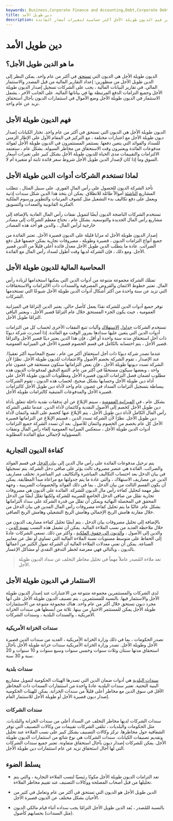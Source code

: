 ```yaml
---
keywords: Business,Corporate Finance and Accounting,Debt,Corporate Debt
title: دين طويل الأمد
description: الدين طويل الأجل هو دين بآجال استحقاق تزيد عن 12 شهرًا. تعتبر قيم الديون طويلة الأجل أكثر حساسية لتغيرات أسعار الفائدة.
---
```


# دين طويل الأمد
## ما هو الدين طويل الأجل؟

الديون طويلة الأجل هي الديون التي [تستحق](/maturity) في أكثر من عام واحد. يمكن النظر إلى الدين طويل الأجل من منظورين: إعداد التقارير المالية من قبل المصدر والاستثمار المالي. في تقارير البيانات المالية ، يجب على الشركات تسجيل إصدار الديون طويلة الأجل وجميع التزامات الدفع المرتبطة بها في بياناتها المالية. على الجانب الآخر ، يشمل الاستثمار في الديون طويلة الأجل وضع الأموال في استثمارات الديون بآجال استحقاق تزيد عن عام واحد.

## فهم الديون طويلة الأجل

الديون طويلة الأجل هي الديون التي تستحق في أكثر من عام واحد. تختار الكيانات إصدار ديون طويلة الأجل مع اعتبارات مختلفة ، مع التركيز في المقام الأول على الإطار الزمني للسداد والفوائد التي يتعين دفعها. يستثمر المستثمرون في الديون طويلة الأجل لفوائد مدفوعات الفائدة ويعتبرون وقت الاستحقاق من مخاطر السيولة. بشكل عام ، ستعتمد الالتزامات والتقييمات مدى الحياة للديون طويلة الأجل بشكل كبير على تغيرات أسعار السوق وما إذا كان لإصدار الدين طويل الأجل شروط سعر فائدة ثابتة أو متغيرة أم لا.

## لماذا تستخدم الشركات أدوات الدين طويلة الأجل

تأخذ الشركة الديون للحصول على رأس المال الفوري. على سبيل المثال ، تتطلب المشاريع [الناشئة](/startup) أموالاً طائلة للانطلاق. يمكن أن يتخذ هذا الدين شكل سندات إذنية ويعمل على دفع تكاليف بدء التشغيل مثل كشوف المرتبات والتطوير ورسوم الملكية الفكرية القانونية والمعدات والتسويق.

تستخدم الشركات الناضجة الديون أيضًا لتمويل نفقات رأس المال العادية بالإضافة إلى مشاريع رأس المال الجديدة والتوسعية. بشكل عام ، تحتاج معظم الشركات إلى مصادر خارجية لرأس المال ، والدين هو أحد هذه المصادر

إصدار الديون طويلة الأجل له مزايا قليلة على الديون قصيرة الأجل. تعتبر الفائدة من جميع أنواع التزامات الديون ، قصيرة وطويلة ، مصروفات تجارية يمكن خصمها قبل دفع الضرائب. عادة ما يتطلب الدين طويل الأجل معدل فائدة أعلى قليلاً من الدين قصير الأجل. ومع ذلك ، فإن الشركة لديها وقت أطول لسداد رأس المال مع الفائدة.

## المحاسبة المالية للديون طويلة الأجل

تمتلك الشركة مجموعة متنوعة من أدوات الدين التي يمكنها استخدامها لزيادة رأس المال. تعتبر خطوط الائتمان والقروض المصرفية والسندات ذات الالتزامات والاستحقاقات التي تزيد عن سنة واحدة من أكثر أشكال أدوات الدين طويلة الأجل شيوعًا التي تستخدمها الشركات.

توفر جميع أدوات الدين للشركة نقدًا يعمل كأصل حالي. يعتبر الدين التزامًا في الميزانية العمومية ، حيث يكون الجزء المستحق خلال عام التزامًا قصير الأجل ، ويعتبر الباقي التزامًا طويل الأجل.

تستخدم الشركات [جداول](/amortization_schedule) [الاستهلاك](/amortization_schedule) وآليات تتبع النفقات الأخرى لحساب كل من التزامات أدوات الدين التي يتعين عليها سدادها بمرور الوقت مع الفائدة. إذا أصدرت شركة ديونًا ذات أجل استحقاق مدته سنة واحدة أو أقل ، فإن هذا الدين يعتبر دينًا قصير الأجل والتزامًا قصير الأجل ، يتم احتسابه بالكامل في قسم الخصوم قصيرة الأجل في الميزانية العمومية.

عندما تصدر شركة ديونًا ذات أجل استحقاق أكثر من عام ، تصبح المحاسبة أكثر تعقيدًا. عند الإصدار ، تقوم الشركة بخصم الأصول والاعتمادات للديون طويلة الأجل. نظرًا لأن الشركة تسدد ديونها طويلة الأجل ، فإن بعض التزاماتها ستكون مستحقة في غضون عام واحد ، وبعضها سيكون مستحقًا في أكثر من عام. التتبع الدقيق لمدفوعات الديون هذه مطلوب لضمان فصل التزامات الديون قصيرة الأجل ومطلوبات الديون طويلة الأجل على أداة دين طويلة الأجل وحسابها بشكل صحيح. لحساب هذه الديون ، تقوم الشركات ببساطة بتسجيل التزامات السداد في غضون عام واحد لأداة دين طويل الأجل كالتزامات قصيرة الأجل والمدفوعات المتبقية كالتزامات طويلة الأجل.

بشكل عام ، في [الميزانية العمومية](/balancesheet) ، سيتم الإبلاغ عن أي تدفقات نقدية داخلة تتعلق بأداة دين طويل الأجل كخصم إلى الأصول النقدية وكائتمان لأداة الدين. عندما تتلقى الشركة رأس المال الكامل لأداة دين طويل الأجل ، يتم الإبلاغ عنها كخصم على النقد وائتمان لأداة دين طويل الأجل. نظرًا لأن الشركة تسدد الدين ، فسيتم الإبلاغ عن التزاماتها قصيرة الأجل كل عام بخصم من الخصوم وائتمان للأصول. بعد أن تسدد الشركة جميع التزامات أدوات الدين طويلة الأجل ، ستعكس الميزانية العمومية إلغاء رأس المال ونفقات المسؤولية لإجمالي مبلغ الفائدة المطلوبة.

## كفاءة الديون التجارية

يتم ترحيل مدفوعات الفائدة على رأس مال الدين إلى [بيان الدخل](/incomestatement) في قسم الفوائد والضرائب. الفائدة هي عنصر مصروف ثالث يؤثر على صافي دخل الشركة. يتم تسجيلها في بيان الدخل بعد احتساب التكاليف المباشرة والتكاليف غير المباشرة. تختلف مصاريف الدين عن مصاريف الاستهلاك ، والتي عادة ما يتم جدولتها مع مراعاة مبدأ المطابقة. يمكن أن يكون القسم الثالث من بيان الدخل ، بما في ذلك الفوائد والخصومات الضريبية ، وجهة نظر مهمة لتحليل كفاءة رأس مال الديون للشركة. الفائدة على الديون هي مصروفات تجارية تقلل من صافي الدخل الخاضع للضريبة للشركة ولكنها تقلل أيضًا من الدخل المحقق في المحصلة النهائية ويمكن أن تقلل من قدرة الشركة على سداد التزاماتها بشكل عام. غالبًا ما يتم تحليل كفاءة مصروفات رأس المال المدين في بيان الدخل من خلال مقارنة هامش الربح الإجمالي وهامش الربح التشغيلي وهامش الربح الصافي.

بالإضافة إلى تحليل مصروفات بيان الدخل ، يتم أيضًا تحليل كفاءة مصاريف الديون من خلال ملاحظة العديد من نسب الملاءة المالية. يمكن أن تشمل هذه النسب [نسبة الدين](/debtratio) ، والدين إلى الأصول ، [والديون إلى حقوق الملكية](/debtequityratio) ، وأكثر من ذلك. تسعى الشركات عادةً إلى الحفاظ على متوسط مستويات نسبة الملاءة المالية التي تساوي أو تقل عن معايير الصناعة. يمكن أن تعني معدلات الملاءة العالية أن الشركة تمول الكثير من أعمالها بالديون ، وبالتالي فهي معرضة لخطر التدفق النقدي أو مشاكل الإعسار.

> تعد ملاءة المُصدر عاملاً مهماً في تحليل مخاطر التخلف عن سداد الديون طويلة الأجل.

>

## الاستثمار في الديون طويلة الأجل

لدى الشركات والمستثمرين مجموعة متنوعة من الاعتبارات عند إصدار الديون طويلة الأجل والاستثمار فيها. بالنسبة للمستثمرين ، يتم تصنيف الديون طويلة الأجل على أنها مجرد ديون تستحق خلال أكثر من عام واحد. هناك مجموعة متنوعة من الاستثمارات طويلة الأجل يمكن للمستثمر الاختيار من بينها. ثلاثة من أبسطها هي سندات الخزانة الأمريكية ، والسندات البلدية ، وسندات الشركات.

### سندات الخزانة الأمريكية

تصدر الحكومات ، بما في ذلك وزارة الخزانة الأمريكية ، العديد من سندات الدين قصيرة الأجل وطويلة الأجل. تصدر وزارة الخزانة الأمريكية سندات خزانة طويلة الأجل بآجال استحقاق مدتها سنتان وثلاث سنوات وخمس سنوات وسبع سنوات و 10 سنوات و 20 سنة و 30 سنة.

### سندات بلدية

[سندات البلدية](/municipalbond) هي أدوات ضمان الدين التي تصدرها الهيئات الحكومية لتمويل مشاريع البنية التحتية. تعتبر سندات البلدية عادةً واحدة من استثمارات السندات ذات المخاطر الأقل في سوق الدين مع مخاطر أعلى قليلاً من سندات الخزانة. يمكن للهيئات الحكومية إصدار ديون قصيرة الأجل أو طويلة الأجل للاستثمار العام.

### سندات الشركات

سندات الشركات لديها مخاطر التخلف عن السداد أعلى من سندات الخزانة والبلديات. مثل الحكومات والبلديات ، تتلقى الشركات تقييمات من وكالات التصنيف التي توفر الشفافية حول مخاطرها. تركز وكالات التصنيف بشكل كبير على نسب الملاءة عند تحليل وتقديم تصنيفات الكيانات. سندات الشركات هي نوع شائع من استثمارات الديون طويلة الأجل. يمكن للشركات إصدار ديون بآجال استحقاق متفاوتة. تعتبر جميع سندات الشركات التي لها آجال استحقاق تزيد عن عام استثمارات دين طويلة الأجل.

## يسلط الضوء

- تعد التزامات الديون طويلة الأجل مكونًا رئيسيًا لنسب الملاءة التجارية ، والتي يتم تحليلها من قبل أصحاب المصلحة ووكالات التصنيف عند تقييم مخاطر الملاءة.

- الدين طويل الأجل هو الديون التي تستحق في أكثر من عام وتعامل في كثير من الأحيان بشكل مختلف عن الديون قصيرة الأجل.

- بالنسبة للمُصدر ، يُعد الدين طويل الأجل التزامًا يجب سداده أثناء قيام مالكي الديون (مثل السندات) بحسابهم كأصول.

